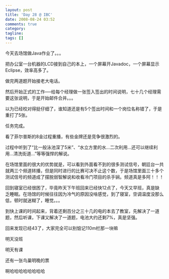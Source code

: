 ```yaml
---
layout: post
title: 'Day 28 @ IBC'
date: 2008-08-24 03:52
comments: true
category:
tagline:
tags: []
---
```


今天去场馆做Java作业了。。。

把办公室一台机器的LCD接到自己的本上，一个屏幕开Javadoc，一个屏幕显示Eclipse，效率高多了。

做完两道题开始接老大电话。

然后开始正式的工作──给每个经理做一张签入签出的时间说明，七十几个经理需要这张说明，于是开始邮件合并。。。

以为已经校对得挺仔细了，谁知道还是有5个签出时间和一个岗位名称错了，于是重打了5张。

任务完成。

看了菲尔普斯的8金过程重播，有些金牌还是竞争很激烈的。

过程中听到了“比一般泳池深了5米”、“水立方里的水…二次利用…还可以继续利用…清洗街道…”等等强悍的解说。

在场馆里面的很大的优势就是，可以看到外面看不到的很多测试信号，朝廷台一共就两三个频道转播，但是同时进行的比赛可决不止这个数，于是场馆里面三十多个测试信号的频道成了摆脱弱智解说和收看冷门项目的杀手锏。频道真是多阿！！！

回到寝室已经很困了，毕竟昨天下午班回来已经快12点了，今天又早班，真是缺乏睡眠。在场馆的时候往往因为冷气的原因没啥感觉，到了寝室，空调温度没那么低，顿时就迷糊了，睡觉。。。

到快上课的时间起来，背着还剩百分之三十几的电的本去了教室，先解决了一道题，然后听课，下课又解决了一道题，电池大约还剩7%，真是坚强。

回来发现已经43了，大家完全可以别惦记110m栏那一块嘛

明天没班

明天有课

还有一张鸟巢明晚的票

啊哈哈哈哈哈哈哈哈

